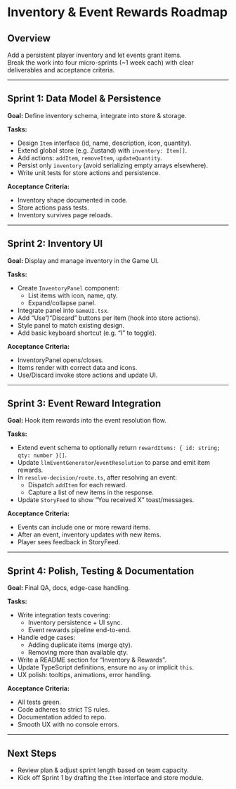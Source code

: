 # Inventory & Event Rewards Roadmap

## Overview
Add a persistent player inventory and let events grant items.  
Break the work into four micro-sprints (~1 week each) with clear deliverables and acceptance criteria.

---

## Sprint 1: Data Model & Persistence

**Goal:** Define inventory schema, integrate into store & storage.

**Tasks:**
- Design `Item` interface (id, name, description, icon, quantity).
- Extend global store (e.g. Zustand) with `inventory: Item[]`.
- Add actions: `addItem`, `removeItem`, `updateQuantity`.
- Persist only `inventory` (avoid serializing empty arrays elsewhere).
- Write unit tests for store actions and persistence.

**Acceptance Criteria:**
- Inventory shape documented in code.
- Store actions pass tests.
- Inventory survives page reloads.

---

## Sprint 2: Inventory UI

**Goal:** Display and manage inventory in the Game UI.

**Tasks:**
- Create `InventoryPanel` component:
  - List items with icon, name, qty.
  - Expand/collapse panel.
- Integrate panel into `GameUI.tsx`.
- Add “Use”/“Discard” buttons per item (hook into store actions).
- Style panel to match existing design.
- Add basic keyboard shortcut (e.g. “I” to toggle).

**Acceptance Criteria:**
- InventoryPanel opens/closes.
- Items render with correct data and icons.
- Use/Discard invoke store actions and update UI.

---

## Sprint 3: Event Reward Integration

**Goal:** Hook item rewards into the event resolution flow.

**Tasks:**
- Extend event schema to optionally return `rewardItems: { id: string; qty: number }[]`.
- Update `llmEventGenerator`/`eventResolution` to parse and emit item rewards.
- In `resolve-decision/route.ts`, after resolving an event:
  - Dispatch `addItem` for each reward.
  - Capture a list of new items in the response.
- Update `StoryFeed` to show “You received X” toast/messages.

**Acceptance Criteria:**
- Events can include one or more reward items.
- After an event, inventory updates with new items.
- Player sees feedback in StoryFeed.

---

## Sprint 4: Polish, Testing & Documentation

**Goal:** Final QA, docs, edge-case handling.

**Tasks:**
- Write integration tests covering:
  - Inventory persistence + UI sync.
  - Event rewards pipeline end-to-end.
- Handle edge cases:
  - Adding duplicate items (merge qty).
  - Removing more than available qty.
- Write a README section for “Inventory & Rewards”.
- Update TypeScript definitions, ensure no `any` or implicit `this`.
- UX polish: tooltips, animations, error handling.

**Acceptance Criteria:**
- All tests green.
- Code adheres to strict TS rules.
- Documentation added to repo.
- Smooth UX with no console errors.

---

## Next Steps
- Review plan & adjust sprint length based on team capacity.
- Kick off Sprint 1 by drafting the `Item` interface and store module.